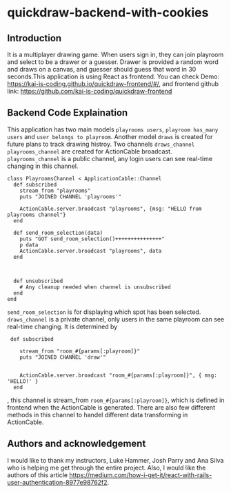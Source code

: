 # quickdraw-backend-with-cookies

## Introduction
It is a multiplayer drawing game. When users sign in, they can join playroom and select to be a drawer or a guesser. Drawer is provided a random word and draws on a canvas, and guesser should guess that word in 30 seconds.This application is using React as frontend. You can check Demo: https://kai-is-coding.github.io/quickdraw-frontend/#/, and frontend github link: https://github.com/kai-is-coding/quickdraw-frontend

## Backend Code Explaination
This application has two main models `playrooms users`, `playroom has_many users` and `user belongs to playroom`. Another model `draws` is created for future plans to track drawing histroy. 
Two channels `draws_channel playrooms_channel` are created for ActionCable broadcast. `playrooms_channel` is a public channel, any login users can see real-time changing in this channel.
```
class PlayroomsChannel < ApplicationCable::Channel
  def subscribed
    stream_from "playrooms"
    puts "JOINED CHANNEL 'playrooms'"

    ActionCable.server.broadcast "playrooms", {msg: "HELLO from playrooms channel"}
  end

  def send_room_selection(data)
    puts "GOT send_room_selection()+++++++++++++++"
    p data
    ActionCable.server.broadcast "playrooms", data
  end



  def unsubscribed
    # Any cleanup needed when channel is unsubscribed
  end
end
```
`send_room_selection` is for displaying which spot has been selected. `draws_channel` is a private channel, only users in the same playroom can see real-time changing. It is determined by
```
 def subscribed

    stream_from "room_#{params[:playroom]}"
    puts "JOINED CHANNEL 'draw'"


    ActionCable.server.broadcast "room_#{params[:playroom]}", { msg: 'HELLO!' }
  end
```
, this channel is stream_from `room_#{params[:playroom]}`, which is defined in frontend when the ActionCable is generated. There are also few different methods in this channel to handel different data transforming in ActionCable.

## Authors and acknowledgement
I would like to thank my instructors, Luke Hammer, Josh Parry and Ana Silva who is helping me get through the entire project. Also, I would like the authors of this article https://medium.com/how-i-get-it/react-with-rails-user-authentication-8977e98762f2. 

